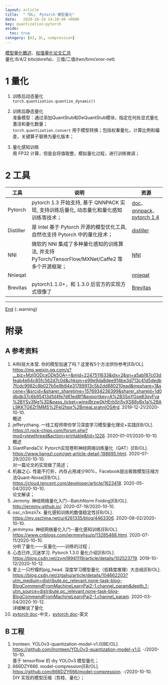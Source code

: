 ```yaml
---
layout: article
title:  "「DL」 Pytorch 模型量化"
date:   2020-10-10 14:28:40 +0800
key: quantization-pytorch
aside:
  toc: true
category: [AI, DL, compression]
---
```

<span id='head'></span>  
>
[模型量化概述](/ai/dl/compression/2020/10/10/quantization.html)、[权值量化论文汇总](/ai/dl/compression/2019/05/21/foundation.html#6-权值量化)     
量化:8/4/2 bits(dorefa)、三值/二值(twn/bnn/xnor-net)   

<!--more-->

# 1 量化
1. 训练后动态量化    
`torch.quantization.quantize_dynamic()`    

1. 训练后静态量化    
准备模型：通过添加QuantStub和DeQuantStub模块，指定在何处显式量化激活和量化数量；    
`torch.quantization.convert` 用于模型转换；包括权重量化，计算比例和偏差，关键算子替换为量化版本；     

1. 量化感知训练    
用 FP32 计算，但是会将值取整，模拟量化过程，进行训练微调；

# 2 工具

| 工具 | 说明 | 资源 |
| --- | --- | --- |
| Pytorch | pytorch 1.3 开始支持, 基于 QNNPACK 实现, 支持训练后量化, 动态量化和量化感知训练等技术；  | [doc](https://github.com/pytorch/glow/blob/master/docs/Quantization.md)、[qnnpack](https://github.com/pytorch/QNNPACK)、[pytorch 1.4](https://pytorch.apachecn.org/docs/1.4/88.html) |
| Distiller | 是 Intel 基于 Pytorch 开源的模型优化工具, 自然也支持 Pytorch 中的量化技术； | [distiller](https://github.com/NervanaSystems/distiller) |
| NNI | 微软的 NNI 集成了多种量化感知的训练算法, 并支持 PyTorch/TensorFlow/MXNet/Caffe2 等多个开源框架； | [NNI](https://github.com/microsoft/nni) |
| Nnieqat |  | [nnieqat](https://github.com/aovoc/nnieqat-pytorch) |   
| Brevitas | pytorch1.1.0+，和 1.3.0 后官方的实现方式很像了 | [Brevitas](https://github.com/Xilinx/brevitas) |


-------------------  
[End](#head)
{:.warning}  

# 附录
## A 参考资料
1. AI科技大本营. 你的模型加速了吗？这里有5个方法供你参考[EB/OL]. <https://mp.weixin.qq.com/s?__biz=MzI0ODcxODk5OA==&mid=2247511633&idx=2&sn=a5ab187c03dfeab4e64c85fc562d7c0d&chksm=e99e9da8dee914be3d713c41d5dedb7fcdc9982c8b027b5e9b84e31789913c5b2dd880210ead&mpshare=1&scene=1&srcid=&sharer_sharetime=1576934236399&sharer_shareid=1d0dbdb37c6b95413d1d4fe7d61ed8f1&exportkey=A%2B3SqYGse83qyFva%2BYSy3Ng%3D&pass_ticket=winxjBrzw0kHErbSri5yXS88yBx1a%2BAL9KKTG6Zt1MMS%2FeI2hpx%2BmeaLsrahnlOS#rd>. 2019-12-21/2020-10-10.    
概述    
1. jefferyzhang. 一线工程师带你学习深度学习模型量化理论+实践[EB/OL]. <https://t.rock-chips.com/forum.php?mod=viewthread&action=printable&tid=1226>. 2020-01-01/2020-10-10.    
概述   
1. GiantPandaCV. Pytorch实现卷积神经网络训练量化（QAT）[EB/OL]. <https://www.liangzl.com/get-article-detail-198695.html>. 2020-07-29/2020-10-10.    
对一篇论文的实现做了简述；     
1. 机器之心. 性能不打折，内存占用减少90%，Facebook提出极致模型压缩方法Quant-Noise[EB/OL]. <https://cloud.tencent.com/developer/article/1623418>. 2020-05-04/2020-10-10.     
论文解读；      
1. Jermmy. 神经网络量化入门--BatchNorm Folding[EB/OL]. <http://jermmy.github.io/>. 2020-07-19/2020-10-10.     
1. osc_n3mzii7x. 量化感知训练的数值稳定性[EB/OL]. <https://my.oschina.net/u/4261335/blog/4463306>. 2020-08-02/2020-10-10.    
1. jermmyxu. 神经网络量化入门--量化感知训练[EB/OL]. <https://www.cnblogs.com/jermmyhsu/p/13285488.html>. 2020-07-11/2020-10-10.     
分析了量化——反量化——训练的过程；     
1. 心态已炸_沉迷学习. Pytorch 1.3.0 量化介绍[EB/OL]. <https://blog.csdn.net/zym19941119/article/details/102523719>. 2019-10-12/2020-10-12.    
1. 爱上一只柠檬的pig_head. 深度学习模型量化（低精度推理）大总结[EB/OL]. <https://blog.csdn.net/zlgahu/article/details/104662203?utm_medium=distribute.pc_relevant.none-task-blog-BlogCommendFromMachineLearnPai2-1.channel_param&depth_1-utm_source=distribute.pc_relevant.none-task-blog-BlogCommendFromMachineLearnPai2-1.channel_param>. 2020-03-04/2020-10-12.   
详细解说了量化    
1. [pytorch doc](https://www.geek-book.com/src/docs/pytorch/pytorch/pytorch.org/docs/stable/quantization.html)-中文，[pytorch doc](https://pytorch.org/tutorials/intermediate/dynamic_quantization_bert_tutorial.html)-英文   


## B 工程
1. Ironteen. YOLOv3-quantization-model-v1.0[BE/OL]. <https://github.com/Ironteen/YOLOv3-quantization-model-v1.0>. -/2020-10-10.      
基于 tensorflow 的 diy YOLOv3 模型量化；    
1. 666DZY666. model-compression[EB/OL]. <https://github.com/666DZY666/model-compression>. -/2020-10-10.     
DIY 实现的模型压缩（剪枝、量化）；     
